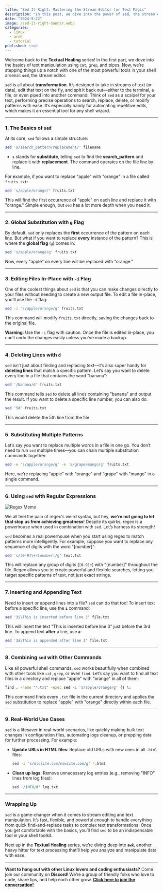 ```yaml
---
title: "Sed It Right: Mastering the Stream Editor for Text Magic"
description: "In this post, we dive into the power of sed, the stream editor that makes text manipulation fast and efficient. From simple find-and-replace tasks to powerful regex transformations, sed can handle it all."
date: "2024-9-22"
image: /sed-it-right-banner.webp
categories:
  - linux
  - arch
  - tutorial
published: true
---
```


Welcome back to the **Textual Healing** series! In the first part, we dove into the basics of text manipulation using `cat`, `grep`, and pipes. Now, we’re stepping things up a notch with one of the most powerful tools in your shell arsenal: **`sed`**, the stream editor.

`sed` is all about **transformation**. It’s designed to take in streams of text (or data), edit that text on the fly, and spit it back out—either to the terminal, a file, or even piped into another command. Think of `sed` as a scalpel for your text, performing precise operations to search, replace, delete, or modify patterns with ease. It’s especially handy for automating repetitive edits, which makes it an essential tool for any shell wizard.

---

### **1. The Basics of `sed`**

At its core, `sed` follows a simple structure:

```bash
sed 's/search_pattern/replacement/' filename
```

- **`s`** stands for **substitute**, telling `sed` to find the **search_pattern** and replace it with **replacement**. The command operates on the file line by line.

For example, if you want to replace "apple" with "orange" in a file called `fruits.txt`:

```bash
sed 's/apple/orange/' fruits.txt
```

This will find the first occurrence of "apple" on each line and replace it with "orange." Simple enough, but `sed` has a lot more depth when you need it.

---

### **2. Global Substitution with `g` Flag**

By default, `sed` only replaces the **first** occurrence of the pattern on each line. But what if you want to replace **every** instance of the pattern? This is where the **global flag** (`g`) comes in:

```bash
sed 's/apple/orange/g' fruits.txt
```

Now, every "apple" on every line will be replaced with "orange."

---

### **3. Editing Files In-Place with `-i` Flag**

One of the coolest things about `sed` is that you can make changes directly to your files without needing to create a new output file. To edit a file in-place, you’ll use the **`-i`** flag:

```bash
sed -i 's/apple/orange/g' fruits.txt
```

This command will modify `fruits.txt` directly, saving the changes back to the original file.

**Warning**: Use the `-i` flag with caution. Once the file is edited in-place, you can’t undo the changes easily unless you’ve made a backup.

---

### **4. Deleting Lines with `d`**

`sed` isn’t just about finding and replacing text—it’s also super handy for **deleting lines** that match a specific pattern. Let’s say you want to delete every line in a file that contains the word "banana":

```bash
sed '/banana/d' fruits.txt
```

This command tells `sed` to delete all lines containing "banana" and output the result. If you want to delete a specific line number, you can also do:

```bash
sed '5d' fruits.txt
```

This would delete the 5th line from the file.

---

### **5. Substituting Multiple Patterns**

Let’s say you want to replace multiple words in a file in one go. You don’t need to run `sed` multiple times—you can chain multiple substitution commands together:

```bash
sed -e 's/apple/orange/g' -e 's/grape/mango/g' fruits.txt
```

Here, we’re replacing "apple" with "orange" and "grape" with "mango" in a single command.

---

### **6. Using `sed` with Regular Expressions**

![Regex Meme](https://external-content.duckduckgo.com/iu/?u=https%3A%2F%2Fres.cloudinary.com%2Fpracticaldev%2Fimage%2Ffetch%2Fs--Y7UrCHfr--%2Fc_imagga_scale%2Cf_auto%2Cfl_progressive%2Ch_500%2Cq_auto%2Cw_1000%2Fhttps%3A%2F%2Fdev-to-uploads.s3.amazonaws.com%2Fi%2F3umga1qn8k7lwrr1ltw8.webp&f=1&nofb=1&ipt=f71e65d9c8a7f5d771acce4eed226b7ad3a4e2d57ea7dd8f384bff93d591c196&ipo=images)

We all feel the pain of regex's weird syntax, but hey, **we're not going to let that stop us from achieving greatness**! Despite its quirks, regex is a powerhouse when used in combination with `sed`. Let’s harness its strength!

`sed` becomes a real powerhouse when you start using regex to match patterns more intelligently. For example, suppose you want to replace any sequence of digits with the word "[number]":

```bash
sed 's/[0-9]\+/[number]/g' text.txt
```

This will replace any group of digits (`[0-9]+`) with "[number]" throughout the file. Regex allows you to create powerful and flexible searches, letting you target specific patterns of text, not just exact strings.

---

### **7. Inserting and Appending Text**

Need to insert or append lines into a file? `sed` can do that too! To insert text before a specific line, use the **`i`** command:

```bash
sed '3i\This is inserted before line 3' file.txt
```

This will insert the text "This is inserted before line 3" just before the 3rd line. To append text **after** a line, use **`a`**:

```bash
sed '3a\This is appended after line 3' file.txt
```

---

### **8. Combining `sed` with Other Commands**

Like all powerful shell commands, `sed` works beautifully when combined with other tools like `cat`, `grep`, or even `find`. Let’s say you want to find all text files in a directory and replace "apple" with "orange" in all of them:

```bash
find . -name "*.txt" -exec sed -i 's/apple/orange/g' {} \;
```

This command finds every `.txt` file in the current directory and applies the `sed` substitution to replace "apple" with "orange" directly within each file.

---

### **9. Real-World Use Cases**

`sed` is a lifesaver in real-world scenarios, like quickly making bulk text changes in configuration files, automating logs cleanup, or prepping data for further processing. For example:

- **Update URLs in HTML files**: Replace old URLs with new ones in all `.html` files:

  ```bash
  sed -i 's/oldsite.com/newsite.com/g' *.html
  ```

- **Clean up logs**: Remove unnecessary log entries (e.g., removing "INFO" lines from log files):

  ```bash
  sed '/INFO/d' log.txt
  ```

---

### **Wrapping Up**

`sed` is a game-changer when it comes to stream editing and text manipulation. It’s fast, flexible, and powerful enough to handle everything from quick find-and-replace tasks to complex text transformations. Once you get comfortable with the basics, you’ll find `sed` to be an indispensable tool in your shell toolkit.

Next up in the **Textual Healing** series, we’re diving deep into **`awk`**, another heavy hitter for text processing that’ll help you analyze and manipulate data with ease.

---

**Want to hang out with other Linux lovers and coding enthusiasts?** Come join our community on **Discord**! We’re a group of friendly folks who love to code, share tips, and help each other grow. **[Click here to join the conversation!](https://discord.gg/4PCy4Bz)**

